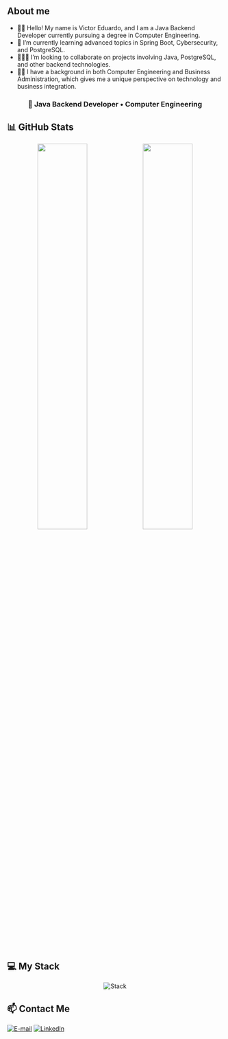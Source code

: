 ## About me

- 🖐🏻 Hello! My name is Victor Eduardo, and I am a Java Backend Developer currently pursuing a degree in Computer Engineering.  
- 🧠 I’m currently learning advanced topics in Spring Boot, Cybersecurity, and PostgreSQL.  
- 👨🏻‍💻 I’m looking to collaborate on projects involving Java, PostgreSQL, and other backend technologies.  
- 👦🏻 I have a background in both Computer Engineering and Business Administration, which gives me a unique perspective on technology and business integration.

<div align="center">
  
### 🎯 Java Backend Developer • Computer Engineering

</div>

## 📊 GitHub Stats

<p align="center">
  <img width="48%" src="https://github-readme-stats.vercel.app/api?username=VictorEdu-Dev&show_icons=true&count_private=true&title_color=80F7D4&icon_color=9d00ff&text_color=c9d1d9&bg_color=0d1117&border_color=fff0&cache_seconds=1" />
  <img width="48%" src="https://github-readme-stats.vercel.app/api/top-langs/?username=VictorEdu-Dev&layout=compact&title_color=80F7D4&text_color=fff&bg_color=0d1117&border_color=fff0&cache_seconds=1" />
</p>

## 💻 My Stack
<div align="center">
  
![Stack](https://skillicons.dev/icons?i=idea,clion,docker,gcp,java,spring,c,html,css,git,github,postgres&theme=dark)

</div>

## 📫 Contact Me

[![E-mail](https://img.shields.io/badge/-email-020114?style=for-the-badge&logo=microsoft-outlook&logoColor=6ED2B6)](mailto:victoreduardodev@gmail.com)
[![LinkedIn](https://img.shields.io/badge/-LinkedIn-020114?style=for-the-badge&logo=linkedin&logoColor=6ED2B6)](https://www.linkedin.com/in/victor-eduardo-44687b202/)
